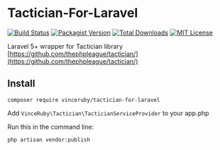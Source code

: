 # Tactician-For-Laravel

[![Build Status](http://img.shields.io/travis/vsruby91/tactician-for-laravel/master.svg?style=flat-square)](https://travis-ci.org/vsruby91/tactician-for-laravel)
[![Packagist Version](https://img.shields.io/packagist/v/vinceruby/tactician-for-laravel.svg?style=flat-square)](https://packagist.org/packages/vinceruby/tactician-for-laravel)
[![Total Downloads](https://img.shields.io/packagist/dt/vinceruby/tactician-for-laravel.svg?style=flat-square)](https://packagist.org/packages/vinceruby/tactician-for-laravel)
[![MIT License](https://img.shields.io/badge/license-MIT-brightgreen.svg?style=flat-square)](https://github.com/vsruby91/tactician-for-laravel/blob/master/LICENSE)

Laravel 5+ wrapper for Tactician library
[https://github.com/thephpleague/tactician/](https://github.com/thephpleague/tactician/)

## Install

```
composer require vinceruby/tactician-for-laravel
```

Add ```VinceRuby\Tactician\TacticianServiceProvider``` to your app.php

Run this in the command line:
```
php artisan vendor:publish
```